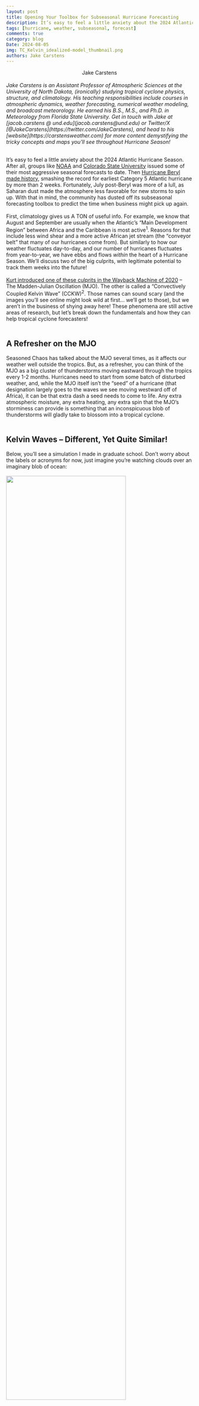 ```yaml
---
layout: post
title: Opening Your Toolbox for Subseasonal Hurricane Forecasting
description: It’s easy to feel a little anxiety about the 2024 Atlantic Hurricane Season. After all, groups like NOAA and Colorado State University issued some of their most aggressive seasonal forecasts to date.
tags: [hurricane, weather, subseasonal, forecast]
comments: true
category: blog
Date: 2024-08-05
img: TC_Kelvin_idealized-model_thumbnail.png
authors: Jake Carstens
---
```


<div style="text-align: center">Jake Carstens</div>
<br>
<i>Jake Carstens is an Assistant Professor of Atmospheric Sciences at the University of North Dakota, (ironically) studying tropical cyclone physics, structure, and climatology. His teaching responsibilities include courses in atmospheric dynamics, weather forecasting, numerical weather modeling, and broadcast meteorology. He earned his B.S., M.S., and Ph.D. in Meteorology from Florida State University. Get in touch with Jake at [jacob.carstens @ und.edu](jacob.carstens@und.edu) or Twitter/X [@JakeCarstens](https://twitter.com/JakeCarstens), and head to his [website](https://carstensweather.com) for more content demystifying the tricky concepts and maps you’ll see throughout Hurricane Season!</i>
<br><br>

It’s easy to feel a little anxiety about the 2024 Atlantic Hurricane Season. After all, groups like [NOAA](https://www.noaa.gov/news-release/noaa-predicts-above-normal-2024-atlantic-hurricane-season) and [Colorado State University](https://tropical.colostate.edu/forecasting.html) issued some of their most aggressive seasonal forecasts to date. Then [Hurricane Beryl made history](https://satlib.cira.colostate.edu/event/hurricane-beryl/), smashing the record for earliest Category 5 Atlantic hurricane by more than 2 weeks. Fortunately, July post-Beryl was more of a lull, as Saharan dust made the atmosphere less favorable for new storms to spin up. With that in mind, the community has dusted off its subseasonal forecasting toolbox to predict the time when business might pick up again.
<br><br>
First, climatology gives us A TON of useful info. For example, we know that August and September are usually when the Atlantic’s “Main Development Region” between Africa and the Caribbean is most active<sup>1</sup>. Reasons for that include less wind shear and a more active African jet stream (the “conveyor belt” that many of our hurricanes come from). But similarly to how our weather fluctuates day-to-day, and our number of hurricanes fluctuates from year-to-year, we have ebbs and flows <i>within</i> the heart of a Hurricane Season. We’ll discuss two of the big culprits, with legitimate potential to track them weeks into the future!
<br><br>
[Kurt introduced one of these culprits in the Wayback Machine of 2020](https://seasonedchaos.github.io/Forecasting-Hurricanes-Beyond-Weather/) – The Madden-Julian Oscillation (MJO). The other is called a “Convectively Coupled Kelvin Wave” (CCKW)<sup>2</sup>. Those names can sound scary (and the images you’ll see online might look wild at first… we’ll get to those), but we aren’t in the business of shying away here! These phenomena are still active areas of research, but let’s break down the fundamentals and how they can help tropical cyclone forecasters!
<br><br>
<h2>A Refresher on the MJO</h2>

Seasoned Chaos has talked about the MJO several times, as it affects our weather well outside the tropics. But, as a refresher, you can think of the MJO as a big cluster of thunderstorms moving eastward through the tropics every 1-2 months. Hurricanes need to start from some batch of disturbed weather, and, while the MJO itself isn’t the “seed” of a hurricane (that designation largely goes to the waves we see moving westward off of Africa), it can be that extra dash a seed needs to come to life. Any extra atmospheric moisture, any extra heating, any extra spin that the MJO’s storminess can provide is something that an inconspicuous blob of thunderstorms will gladly take to blossom into a tropical cyclone.
<br><br>
<h2>Kelvin Waves – Different, Yet Quite Similar!</h2>

Below, you’ll see a simulation I made in graduate school. Don’t worry about the labels or acronyms for now, just imagine you’re watching clouds over an imaginary blob of ocean:
<br><br>
<img src="/assets/img/TC_Kelvin_idealized-model.gif" width="80%">
<br><sub><i>“Outgoing longwave radiation” (a proxy for cloud cover) in an idealized model simulation of the tropical atmosphere, where the sea surface temperature is the same everywhere. Used in [Carstens and Wing (2023)](https://journals.ametsoc.org/view/journals/atsc/80/9/JAS-D-22-0222.1.xml) to study behavior of organized convection, including tropical cyclones and Kelvin waves.
</i></sub>
<br><br>
All those hurricanes are wild, right? But watch again, and keep an eye along the dashed line! See those packets of clouds that keep moving from west to east? Those are the Kelvin waves! Didn’t we basically just describe the MJO as an eastward-moving blob of thunderstorms? Yes! The physics behind these two types of disturbances is different, and Kelvin waves move eastward more quickly than the MJO. But their influence on storms is quite similar: Kelvin waves themselves are not necessarily the seeds for hurricanes, but they too can give that extra dash the seed needs to become a tropical cyclone.
<br><br>
<h2>Unlocking Our Potential</h2>

Let’s talk about the actual forecasting applications, and how far we can go with them. Because the MJO and Kelvin waves are large-scale features, they can be reasonably modeled at subseasonal time scales. Of course this isn’t perfect, but the same way that we have “ensembles” to help us break down the track and intensity of a real-time hurricane, we can get a good feel for the range of possibilities using an ensemble of models<sup>3</sup>.
<br><br>
How do we track the MJO and Kelvin waves, when weather is happening at all scales, all the time? In other (Seasoned Chaos-approved) words, how can we separate out one slice of the weather pattern pie? By filtering our data in time! Which brings us to this (courtesy of [Dr. Mike Ventrice](https://mikeventrice.weebly.com)):
<br><br>
<img src="/assets/img/VP_July2021.png" width="95%">
<br><sub><i>Analyzed velocity potential at the 200 hPa pressure level on July 31, 2021, courtesy of Mike Ventrice. Arrows show the “irrotational” (diverging or converging) wind, while cool shading represents upper-level divergence and vice versa. Data were filtered in time to show the eastward progression of the MJO in this case, with a strong cell of rising air (upper-level divergence) over the eastern tropical Pacific.</i></sub>
<br><br>
I saw this plot in 2021, when forecasters were concerned that August was going to be eventful (spoiler, it was). The first time I came across something like this on social media… needless to say, I was confused, and my mind went here:
<br><br>
<img src="/assets/img/spongebob-meme.gif" width="30%">
<br><br>
But it’s not all that bad! What we’re showing here is called “Velocity Potential”, which actually answers a very simple question: Is air converging or diverging in the upper troposphere – 40,000 feet above us?
<br><br>
Velocity potential is a useful proxy for convection (or rising air, or thunderstorms). The GIF below breaks it down. Negative velocity potential (usually assessed at the 200 hPa pressure level) simply means air is diverging, or spreading out. This implies that air rises up from below to replace that lost mass, which is then fed by converging air in the lower atmosphere.
<br><br>
<img src="/assets/img/VP_div_diagram.gif" width="95%">
<br><sub><i>An illustration of a scenario with negative velocity potential, or upper-level diverging air.</i></sub>
<br><br>
That big blue blob in the 2021 image? That’s just a large area of anomalously active thunderstorm coverage over the Eastern Pacific, signified by negative velocity potential. In other words, air largely diverges in the upper atmosphere, replaced by rising air underneath. That blob moved east (associated largely with the MJO), added a dash to the thunderstorms already over the Atlantic and the rest was history. 7 tropical cyclones forming in the Atlantic in August 2021, including Hurricanes Grace, Henri, and Ida.
<br><br>
Finally, a cool way to visualize past and future movement of the MJO and Kelvin waves is via the Hovmoller diagram. Below in this example from August 2021, you see velocity potential shaded. As you move down the plot, you move forward in time, and as you move right, you move east. These streaks (dare I say… oscillations?) are these areas of disturbed weather moving eastward around the tropical atmosphere! Head [here](https://ncics.org/portfolio/monitor/mjo/) to see these in real-time, including forecasts up to 4 weeks into the future! 
<br><br>
<img src="/assets/img/Hovmoller_annotated.png" width="95%">
<br><sub><i>Example of a Hovmoller diagram, spanning approximately 6 months in time, showing the evolution of velocity potential throughout the global tropics. This is from the same 2021 time period as the velocity potential map above, with annotations relevant to that time period. Plot courtesy of [NOAA Climate Prediction Center](https://www.cpc.ncep.noaa.gov/products/precip/CWlink/MJO/mjo.shtml). </i></sub>
<br><br>
Keep this toolbox nearby as we approach the peak of the Hurricane Season! This doesn’t allow us to say things like “there will be a Category 2 hurricane in the central Atlantic in 16 days” (as much as TikTok wants to try). But it’s a great way for the forecasting community to sniff around for those handful of weeks throughout a season where we’ll want to pay a little extra attention.
<br><br>

<br><br>
<div style="text-align: right"> <i>Written by: <a href="https://carstensweather.com">Jake Carstens</a></i> </div>
<div style="text-align: right"> <i>Graphics credit to: Jake Carstens (idealized model animation/thumbnail, velocity potential-divergence animation, annotation of Hovmoller), Mike Ventrice's site (velocity potential for July 2021), NOAA CPC (velocity potential Hovmoller diagram) </i></div>
<br><br>
Footnotes:
<br>
<sup>1</sup>See [this great article](https://michaelrlowry.substack.com/p/dont-be-fooled-by-the-july-tropical) by fellow Florida State grad (sorry to the Canes that run this blog…) Michael Lowry on why hurricane activity often cranks up in August.
<br>
<sup>2</sup>I’ll give a Cane a shoutout here, as recent Miami PhD graduate Quinton Lawton has done some [really cool research](https://journals.ametsoc.org/view/journals/mwre/150/8/MWR-D-21-0321.1.xml) on CCKWs!
<br>
<sup>3</sup>See [this recent Seasoned Chaos article](https://seasonedchaos.github.io/Feast-Your-Eyes-On-The-North-American-Multi-Model-Ensemble/) on the NMME for more about ensemble forecasting.




